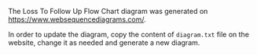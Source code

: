 The Loss To Follow Up Flow Chart diagram was generated on https://www.websequencediagrams.com/.

In order to update the diagram, copy the content of `diagram.txt` file on the website, change it as needed and generate a new diagram.